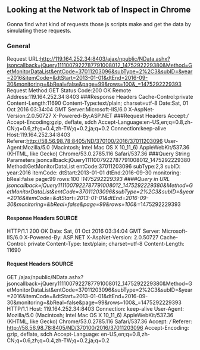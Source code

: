 ## Looking at the Network tab of Inspect in Chrome
Gonna find what kind of requests those js scripts make and get the data by simulating these requests.

### General
Request URL:http://119.164.252.34:8403/ajax/npublic/NData.ashx?jsoncallback=jQuery1111007922787791008012_1475292229380&Method=GetMonitorDataList&entCode=37011203096&subType=2%2C3&subID=&year=2016&itemCode=&dtStart=2013-01-01&dtEnd=2016-09-30&monitoring=&bReal=false&page=99&rows=100&_=1475292229393
Request Method:GET
Status Code:200 OK
Remote Address:119.164.252.34:8403
###Response Headers
Cache-Control:private
Content-Length:11690
Content-Type:text/plain; charset=utf-8
Date:Sat, 01 Oct 2016 03:34:04 GMT
Server:Microsoft-IIS/6.0
X-AspNet-Version:2.0.50727
X-Powered-By:ASP.NET
###Request Headers
Accept:*/*
Accept-Encoding:gzip, deflate, sdch
Accept-Language:en-US,en;q=0.8,zh-CN;q=0.6,zh;q=0.4,zh-TW;q=0.2,ja;q=0.2
Connection:keep-alive
Host:119.164.252.34:8403
Referer:http://58.56.98.78:8405/ND/370100/2016/37011203096
User-Agent:Mozilla/5.0 (Macintosh; Intel Mac OS X 10_11_6) AppleWebKit/537.36 (KHTML, like Gecko) Chrome/53.0.2785.116 Safari/537.36
###Query String Parameters
jsoncallback:jQuery1111007922787791008012_1475292229380
Method:GetMonitorDataList
entCode:37011203096
subType:2,3
subID:
year:2016
itemCode:
dtStart:2013-01-01
dtEnd:2016-09-30
monitoring:
bReal:false
page:99
rows:100
_:1475292229393
####Query in URL
jsoncallback=jQuery1111007922787791008012_1475292229380&Method=GetMonitorDataList&entCode=37011203096&subType=2%2C3&subID=&year=2016&itemCode=&dtStart=2013-01-01&dtEnd=2016-09-30&monitoring=&bReal=false&page=99&rows=100&_=1475292229393

#### Response Headers SOURCE
HTTP/1.1 200 OK
Date: Sat, 01 Oct 2016 03:34:04 GMT
Server: Microsoft-IIS/6.0
X-Powered-By: ASP.NET
X-AspNet-Version: 2.0.50727
Cache-Control: private
Content-Type: text/plain; charset=utf-8
Content-Length: 11690

#### Request Headers SOURCE
GET /ajax/npublic/NData.ashx?jsoncallback=jQuery1111007922787791008012_1475292229380&Method=GetMonitorDataList&entCode=37011203096&subType=2%2C3&subID=&year=2016&itemCode=&dtStart=2013-01-01&dtEnd=2016-09-30&monitoring=&bReal=false&page=99&rows=100&_=1475292229393 HTTP/1.1
Host: 119.164.252.34:8403
Connection: keep-alive
User-Agent: Mozilla/5.0 (Macintosh; Intel Mac OS X 10_11_6) AppleWebKit/537.36 (KHTML, like Gecko) Chrome/53.0.2785.116 Safari/537.36
Accept: */*
Referer: http://58.56.98.78:8405/ND/370100/2016/37011203096
Accept-Encoding: gzip, deflate, sdch
Accept-Language: en-US,en;q=0.8,zh-CN;q=0.6,zh;q=0.4,zh-TW;q=0.2,ja;q=0.2
